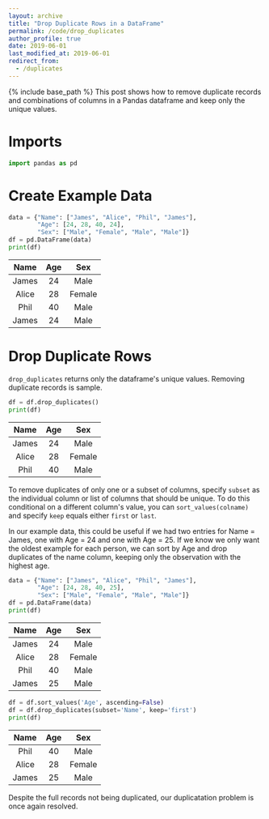 ```yaml
---
layout: archive
title: "Drop Duplicate Rows in a DataFrame"
permalink: /code/drop_duplicates
author_profile: true
date: 2019-06-01
last_modified_at: 2019-06-01
redirect_from:
  - /duplicates
---
```


{% include base_path %}
This post shows how to remove duplicate records and combinations of columns in a Pandas dataframe and keep only the unique values. 

# Imports
```python
import pandas as pd
```

# Create Example Data
```python
data = {"Name": ["James", "Alice", "Phil", "James"],
		"Age": [24, 28, 40, 24],
		"Sex": ["Male", "Female", "Male", "Male"]}
df = pd.DataFrame(data)
print(df)
```

**Name**|**Age**|**Sex**
:-----:|:-----:|:-----:
James|24|Male
Alice|28|Female
Phil|40|Male
James|24|Male

# Drop Duplicate Rows

`drop_duplicates` returns only the dataframe's unique values. Removing duplicate records is sample.

```python
df = df.drop_duplicates()
print(df)
```

**Name**|**Age**|**Sex**
:-----:|:-----:|:-----:
James|24|Male
Alice|28|Female
Phil|40|Male

To remove duplicates of only one or a subset of columns, specify `subset` as the individual column or list of columns that should be unique. To do this conditional on a different column's value, you can `sort_values(colname)` and specify `keep` equals either `first` or `last`. 

In our example data, this could be useful if we had two entries for Name = James, one with Age = 24 and one with Age = 25. If we know we only want the oldest example for each person, we can sort by Age and drop duplicates of the name column, keeping only the observation with the highest age. 

```python
data = {"Name": ["James", "Alice", "Phil", "James"],
		"Age": [24, 28, 40, 25],
		"Sex": ["Male", "Female", "Male", "Male"]}
df = pd.DataFrame(data)
print(df)
```

**Name**|**Age**|**Sex**
:-----:|:-----:|:-----:
James|24|Male
Alice|28|Female
Phil|40|Male
James|25|Male

```python
df = df.sort_values('Age', ascending=False)
df = df.drop_duplicates(subset='Name', keep='first')
print(df)
```

**Name**|**Age**|**Sex**
:-----:|:-----:|:-----:
Phil|40|Male
Alice|28|Female
James|25|Male

Despite the full records not being duplicated, our duplicatation problem is once again resolved.










